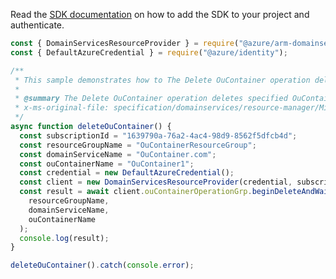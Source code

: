 Read the [SDK documentation](https://github.com/Azure/azure-sdk-for-js/blob/%40azure%2Farm-domainservices_4.0.1/sdk/domainservices/arm-domainservices/README.md) on how to add the SDK to your project and authenticate.

```javascript
const { DomainServicesResourceProvider } = require("@azure/arm-domainservices");
const { DefaultAzureCredential } = require("@azure/identity");

/**
 * This sample demonstrates how to The Delete OuContainer operation deletes specified OuContainer.
 *
 * @summary The Delete OuContainer operation deletes specified OuContainer.
 * x-ms-original-file: specification/domainservices/resource-manager/Microsoft.AAD/stable/2021-05-01/examples/DeleteOuContainer.json
 */
async function deleteOuContainer() {
  const subscriptionId = "1639790a-76a2-4ac4-98d9-8562f5dfcb4d";
  const resourceGroupName = "OuContainerResourceGroup";
  const domainServiceName = "OuContainer.com";
  const ouContainerName = "OuContainer1";
  const credential = new DefaultAzureCredential();
  const client = new DomainServicesResourceProvider(credential, subscriptionId);
  const result = await client.ouContainerOperationGrp.beginDeleteAndWait(
    resourceGroupName,
    domainServiceName,
    ouContainerName
  );
  console.log(result);
}

deleteOuContainer().catch(console.error);
```
